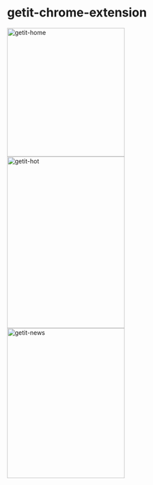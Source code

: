 # getit-chrome-extension


<img width="275" height="300" alt="getit-home" src="https://cloud.githubusercontent.com/assets/18505102/26278510/0d725e00-3d6a-11e7-8a03-609758d26e1c.png"><img width="275" height="400" alt="getit-hot" src="https://cloud.githubusercontent.com/assets/18505102/26278511/10170598-3d6a-11e7-9c30-c623015f8212.png"><img width="275" height="350" alt="getit-news" src="https://cloud.githubusercontent.com/assets/18505102/26278647/c8540040-3d6d-11e7-936c-994eecdaed9a.png">

